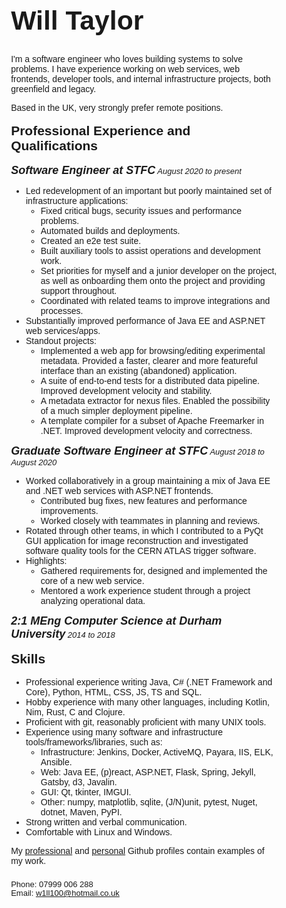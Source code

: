 <div class="top">

# Will Taylor

I'm a software engineer who loves building systems to solve problems. I have experience working on web services, web frontends, developer tools, and internal infrastructure projects, both greenfield and legacy.

Based in the UK, very strongly prefer remote positions.
</div>

<div>

## Professional Experience and Qualifications

_**Software Engineer at STFC** August 2020 to present_
  - Led redevelopment of an important but poorly maintained set of infrastructure applications:
    - Fixed critical bugs, security issues and performance problems.
    - Automated builds and deployments.
    - Created an e2e test suite.
    - Built auxiliary tools to assist operations and development work.
    - Set priorities for myself and a junior developer on the project, as well as onboarding them onto the project and providing support throughout.
    - Coordinated with related teams to improve integrations and processes.
  - Substantially improved performance of Java EE and ASP.NET web services/apps.
  - Standout projects:
    - Implemented a web app for browsing/editing experimental metadata. Provided a faster, clearer and more featureful interface than an existing (abandoned) application.
    - A suite of end-to-end tests for a distributed data pipeline. Improved development velocity and stability.
    - A metadata extractor for nexus files. Enabled the possibility of a much simpler deployment pipeline.
    - A template compiler for a subset of Apache Freemarker in .NET. Improved development velocity and correctness.

_**Graduate Software Engineer at STFC** August 2018 to August 2020_
 - Worked collaboratively in a group maintaining a mix of Java EE and .NET web services with ASP.NET frontends.
   - Contributed bug fixes, new features and performance improvements.
   - Worked closely with teammates in planning and reviews.
 - Rotated through other teams, in which I contributed to a PyQt GUI application for image reconstruction and investigated software quality tools for the CERN ATLAS trigger software.
 - Highlights:
   - Gathered requirements for, designed and implemented the core of a new web service.
   - Mentored a work experience student through a project analyzing operational data.

_**2:1 MEng Computer Science at Durham University** 2014 to 2018_
</div>

<div>

## Skills

 - Professional experience writing Java, C# (.NET Framework and Core), Python, HTML, CSS, JS, TS and SQL.
 - Hobby experience with many other languages, including Kotlin, Nim, Rust, C and Clojure.
 - Proficient with git, reasonably proficient with many UNIX tools.
 - Experience using many software and infrastructure tools/frameworks/libraries, such as:
   - Infrastructure: Jenkins, Docker, ActiveMQ, Payara, IIS, ELK, Ansible.
   - Web: Java EE, (p)react, ASP.NET, Flask, Spring, Jekyll, Gatsby, d3, Javalin.
   - GUI: Qt, tkinter, IMGUI.
   - Other: numpy, matplotlib, sqlite, (J/N)unit, pytest, Nuget, dotnet, Maven, PyPI.
 - Strong written and verbal communication.
 - Comfortable with Linux and Windows.

My [professional](https://github.com/WHTaylor) and [personal](https://github.com/WonkySpecs) Github profiles contain examples of my work.

</div>

<div id="contactDetails">

Phone: 07999 006 288

Email: w1ll100@hotmail.co.uk

</div>

<style>
    * {
        font-family: sans-serif;
    }

    h1 {
        font-size: 32pt;
        margin-top: 0.6em;
    }

    h2, h3, h4 {
        margin-top: 0em;
    }

    div {
        padding: 0.2em 0.8em 0em 0.8em;
        margin: 0.4em 2em;
    }

    div.top {
        margin-top: 2em;
    }

    em {
        font-size: small;
    }

    em strong {
        font-size: large;
    }

    #contactDetails {
        padding-top: 0.1em;
    }

    #contactDetails p {
        font-size: small;
        line-height: 0.1em;
    }
</style>
